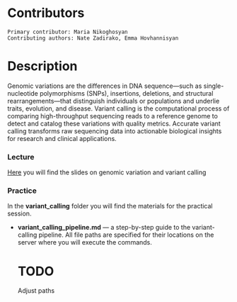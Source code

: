   # Contributors 
    Primary contributor: Maria Nikoghosyan
    Contributing authors: Nate Zadirako, Emma Hovhannisyan
  # Description 
Genomic variations are the differences in DNA sequence—such as single-nucleotide polymorphisms (SNPs), insertions, deletions, and structural rearrangements—that distinguish individuals or populations and underlie traits, evolution, and disease. Variant calling is the computational process of comparing high-throughput sequencing reads to a reference genome to detect and catalog these variations with quality metrics. Accurate variant calling transforms raw sequencing data into actionable biological insights for research and clinical applications.

### Lecture
[Here](https://docs.google.com/presentation/d/1C5iVIZvkFByYJwGVqHQBNJFdjb8Lf6DC/edit?usp=drive_link&ouid=109990066013758654933&rtpof=true&sd=true) you will find the slides on genomic variation and variant calling 

### Practice

In the **variant_calling** folder you will find the materials for the practical session.

- **variant_calling_pipeline.md** — a step-by-step guide to the variant-calling pipeline. All file paths are specified for their locations on the server where you will execute the commands.


  # TODO
     Adjust paths 
